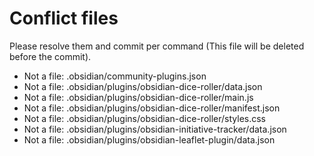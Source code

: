 # Conflict files
Please resolve them and commit per command (This file will be deleted before the commit).
- Not a file: .obsidian/community-plugins.json
- Not a file: .obsidian/plugins/obsidian-dice-roller/data.json
- Not a file: .obsidian/plugins/obsidian-dice-roller/main.js
- Not a file: .obsidian/plugins/obsidian-dice-roller/manifest.json
- Not a file: .obsidian/plugins/obsidian-dice-roller/styles.css
- Not a file: .obsidian/plugins/obsidian-initiative-tracker/data.json
- Not a file: .obsidian/plugins/obsidian-leaflet-plugin/data.json